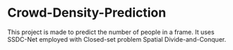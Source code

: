 # Crowd-Density-Prediction
This project is made to predict the number of people in a frame. It uses SSDC-Net employed with Closed-set problem Spatial Divide-and-Conquer.
